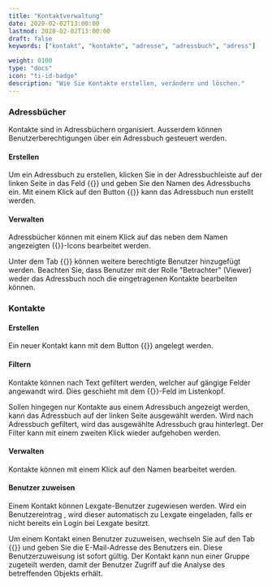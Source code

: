 ```yaml
---
title: "Kontaktverwaltung"
date: 2020-02-02T13:00:00
lastmod: 2020-02-02T13:00:00
draft: false
keywords: ["kontakt", "kontakte", "adresse", "adressbuch", "adress"]

weight: 0100
type: "docs"
icon: "ti-id-badge"
description: "Wie Sie Kontakte erstellen, verändern und löschen."
---
```


### Adressbücher
Kontakte sind in Adressbüchern organisiert. Ausserdem können Benutzerberechtigungen über ein Adressbuch gesteuert werden.

#### Erstellen
Um ein Adressbuch zu erstellen, klicken Sie in der Adressbuchleiste auf der linken Seite in das Feld {{<lga-lbl text="Text eingeben um hinzuzufügen">}} und geben Sie den Namen des Adressbuchs ein. Mit einem Klick auf den Button {{<lga-btn type="negative" icon="add">}} kann das Adressbuch nun erstellt werden.

#### Verwalten
Adressbücher können mit einem Klick auf das neben dem Namen angezeigten {{<lga-btn type="negative" icon="edit">}}-Icons bearbeitet werden.

Unter dem Tab {{<lga-tab text="Benutzer">}} können weitere berechtigte Benutzer hinzugefügt werden. Beachten Sie, dass Benutzer mit der Rolle "Betrachter" (Viewer) weder das Adressbuch noch die eingetragenen Kontakte bearbeiten können.

### Kontakte

#### Erstellen
Ein neuer Kontakt kann mit dem Button {{<lga-btn type="negative" icon="add" text="Erstellen">}} angelegt werden.

#### Filtern
Kontakte können nach Text gefiltert werden, welcher auf gängige Felder angewandt wird. Dies geschieht mit dem {{<lga-lbl text="Suche">}}-Feld im Listenkopf.

Sollen hingegen nur Kontakte aus einem Adressbuch angezeigt werden, kann das Adressbuch auf der linken Seite ausgewählt werden. Wird nach Adressbuch gefiltert, wird das ausgewählte Adressbuch grau hinterlegt. Der Filter kann mit einem zweiten Klick wieder aufgehoben werden.

#### Verwalten
Kontakte können mit einem Klick auf den Namen bearbeitet werden.

#### Benutzer zuweisen
Einem Kontakt können Lexgate-Benutzer zugewiesen werden. Wird ein Benutzereintrag , wird dieser automatisch zu Lexgate eingeladen, falls er nicht bereits ein Login bei Lexgate besitzt.

Um einem Kontakt einen Benutzer zuzuweisen, wechseln Sie auf den Tab {{<lga-tab text="Zugewiesene Benutzer">}} und geben Sie die E-Mail-Adresse des Benutzers ein. Diese Benutzerzuweisung ist sofort gültig. Der Kontakt kann nun einer Gruppe zugeteilt werden, damit der Benutzer Zugriff auf die Analyse des betreffenden Objekts erhält.